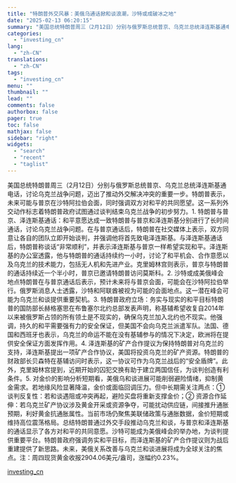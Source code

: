 ```yaml
---
title: "特朗普外交风暴：美俄乌通话掀和谈浪潮，沙特或成破冰之地"
date: "2025-02-13 06:20:15"
summary: "美国总统特朗普周三（2月12日）分别与俄罗斯总统普京、乌克兰总统泽连斯基通电话，讨论乌克兰战争问题，..."
categories:
  - "investing_cn"
lang:
  - "zh-CN"
translations:
  - "zh-CN"
tags:
  - "investing_cn"
menu: ""
thumbnail: ""
lead: ""
comments: false
authorbox: false
pager: true
toc: false
mathjax: false
sidebar: "right"
widgets:
  - "search"
  - "recent"
  - "taglist"
---
```


美国总统特朗普周三（2月12日）分别与俄罗斯总统普京、乌克兰总统泽连斯基通电话，讨论乌克兰战争问题，迈出了推动外交解决冲突的重要一步。特朗普表示，未来可能与普京在沙特阿拉伯会面，同时强调双方对和平的共同愿望。这一系列外交动作标志着特朗普政府试图通过谈判结束乌克兰战争的初步努力。1. 特朗普与普京、泽连斯基通话：和平意愿达成一致特朗普与普京和泽连斯基分别进行了长时间通话，讨论乌克兰战争问题。在与普京通话后，特朗普在社交媒体上表示，双方同意让各自的团队立即开始谈判，并强调他将首先致电泽连斯基。与泽连斯基通话后，特朗普称谈话“非常顺利”，并表示泽连斯基与普京一样希望实现和平。泽连斯基的办公室透露，他与特朗普的通话持续约一小时，讨论了和平机会、合作意愿以及乌克兰的技术能力，包括无人机和先进产业。克里姆林宫则表示，普京与特朗普的通话持续近一个半小时，普京已邀请特朗普访问莫斯科。2. 沙特或成美俄峰会地点特朗普在与普京通话后表示，预计未来将与普京会面，可能会在沙特阿拉伯举行。俄罗斯消息人士透露，沙特和阿联酋被视为可能的会面地点。这一潜在峰会可能为乌克兰和谈提供重要契机。3. 特朗普政府立场：务实与现实的和平目标特朗普的国防部长赫格塞思在布鲁塞尔北约总部发表声明，称基辅希望收复自2014年以来被俄罗斯占领的所有领土是不现实的，确保乌克兰加入北约也不现实。他强调，持久的和平需要强有力的安全保证，但美国不会向乌克兰派遣军队。法国、德国和西班牙也表示，乌克兰的命运不能在没有基辅参与的情况下决定，欧洲将在提供安全保证方面发挥作用。4. 泽连斯基的矿产合作提议为保持特朗普对乌克兰的支持，泽连斯基提出一项矿产合作协议，美国将投资乌克兰的矿产资源。特朗普的财政部长贝森特在基辅访问时表示，这一协议可作为乌克兰战后的“安全盾牌”。此外，克里姆林宫提到，近期开始的囚犯交换有助于建立两国信任，为谈判创造有利条件。5. 对金价的影响分析短期看，美俄乌和谈进展可能削弱避险情绪，抑制黄金需求。若地缘风险显著降温，金价或面临回调压力。但中长期需关注两点：① 谈判反复性：若和谈遇阻或冲突再起，避险买盘将重新支撑金价；② 资源合作延伸：若乌克兰矿产协议涉及黄金开采或资源争夺，可能扰动供应链，间接推升通胀预期，利好黄金抗通胀属性。当前市场仍聚焦美联储政策与通胀数据，金价短期或维持高位震荡格局。总结特朗普通过外交手段推动乌克兰和谈，与普京和泽连斯基的通话显示了各方对和平的共同意愿。沙特可能成为美俄峰会的举办地，为谈判提供重要平台。特朗普政府强调务实和平目标，而泽连斯基的矿产合作提议则为战后重建提供了新思路。未来，美俄关系改善与乌克兰和谈进展将成为全球关注的焦点。注：周四现货黄金收报2904.06美元/盎司，涨幅约0.23%。

[investing_cn](https://cn.investing.com/news/forex-news/article-2669006)
